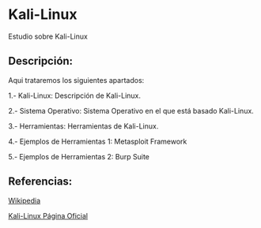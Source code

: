 # Kali-Linux
Estudio sobre Kali-Linux
## Descripción:
Aqui trataremos los siguientes apartados:

1.- Kali-Linux: Descripción de Kali-Linux.

2.- Sistema Operativo: Sistema Operativo en el que está basado Kali-Linux.

3.- Herramientas: Herramientas de Kali-Linux.

4.- Ejemplos de Herramientas 1: Metasploit Framework

5.- Ejemplos de Herramientas 2: Burp Suite

## Referencias:
[Wikipedia](https://es.wikipedia.org/wiki/Kali_Linux)

[Kali-Linux Página Oficial](https://www.kali.org/downloads/)
